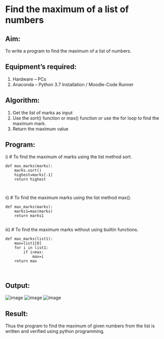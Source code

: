 # Find the maximum of a list of numbers
## Aim:
To write a program to find the maximum of a list of numbers.
## Equipment’s required:
1.	Hardware – PCs
2.	Anaconda – Python 3.7 Installation / Moodle-Code Runner
## Algorithm:
1.	Get the list of marks as input
2.	Use the sort() function or max() function or use the for loop to find the maximum mark.
3.	Return the maximum value
## Program:

i)	# To find the maximum of marks using the list method sort.
```
def max_marks(marks):
    marks.sort()
    highest=marks[-1]
    return highest



```

ii)	# To find the maximum marks using the list method max().
```
def max_marks(marks):
    marks1=max(marks)
    return marks1


```

iii) # To find the maximum marks without using builtin functions.
```
def max_marks(list1):
    max=list1[0]
    for i in list1:
        if i>max:
            max=i
    return max
            


``````

## Output:
![image](https://github.com/Vickyy-0/FindMaximum/assets/110780412/4e117486-30a8-4241-a994-2dd88693919d)
![image](https://github.com/Vickyy-0/FindMaximum/assets/110780412/681feee5-be7e-4656-9eb0-e65d84097d85)
![image](https://github.com/Vickyy-0/FindMaximum/assets/110780412/e675e87f-2ed0-4efa-aef9-4b3ed4790690)









## Result:
Thus the program to find the maximum of given numbers from the list is written and verified using python programming.
